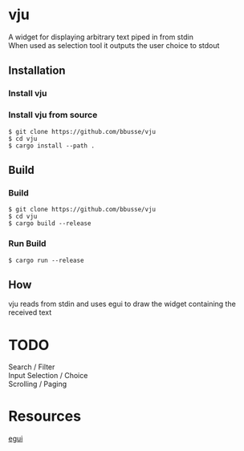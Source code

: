 # vju
A widget for displaying arbitrary text piped in from stdin  
When used as selection tool it outputs the user choice to stdout

## Installation
### Install vju
### Install vju from source
```
$ git clone https://github.com/bbusse/vju
$ cd vju
$ cargo install --path .
```
## Build
### Build
```
$ git clone https://github.com/bbusse/vju
$ cd vju
$ cargo build --release
```
### Run Build
```
$ cargo run --release
```
## How
vju reads from stdin and uses egui to draw the widget containing the received text

# TODO
Search / Filter  
Input Selection / Choice  
Scrolling / Paging

# Resources
[egui](https://github.com/emilk/egui)  
